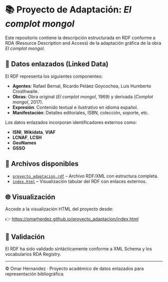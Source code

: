 
# 📚 Proyecto de Adaptación: *El complot mongol*

Este repositorio contiene la descripción estructurada en RDF conforme a RDA (Resource Description and Access) de la adaptación gráfica de la obra *El complot mongol*.

## 🔗 Datos enlazados (Linked Data)

El RDF representa los siguientes componentes:

- **Agentes**: Rafael Bernal, Ricardo Peláez Goycochea, Luis Humberto Crosthwaite.
- **Obras**: Obra original (*El complot mongol*, 1969) y derivada (*Complot mongol*, 2017).
- **Expresión**: Contenido textual e ilustrativo en idioma español.
- **Manifestación**: Detalles editoriales, ISBN, colección, soporte, etc.

Los datos enlazados incorporan identificadores externos como:
- **ISNI**, **Wikidata**, **VIAF**
- **LCNAF**, **LCSH**
- **GeoNames**
- **GSSO**

## 📄 Archivos disponibles

- [`proyecto_adaptacion.rdf`](proyecto_adaptacion.rdf) – Archivo RDF/XML con estructura completa.
- [`index.html`](index.html) – Visualización tabular del RDF con enlaces externos.

## 🌐 Visualización

Accede a la visualización HTML del proyecto desde:

👉 https://omarherdez.github.io/proyecto_adaptacion/index.html

## 🧪 Validación

El RDF ha sido validado sintácticamente conforme a XML Schema y los vocabularios RDA Registry.

---

© Omar Hernandez · Proyecto académico de datos enlazados para representación bibliográfica.
